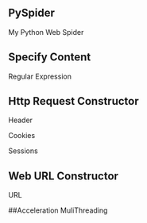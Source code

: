 ## PySpider
My Python Web Spider


## Specify Content
Regular Expression



## Http Request Constructor
Header

Cookies

Sessions


## Web URL Constructor

URL

##Acceleration
MuliThreading
